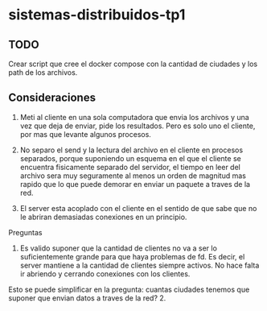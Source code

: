 # sistemas-distribuidos-tp1

## TODO
Crear script que cree el docker compose con la cantidad de ciudades y los path de los archivos.

## Consideraciones
1. Meti al cliente en una sola computadora que envia los archivos y una vez que deja de enviar, pide los resultados. Pero es solo uno el cliente, por mas que levante algunos procesos.
2. No separo el send y la lectura del archivo en el cliente en procesos separados, porque suponiendo un esquema en el que el cliente se encuentra fisicamente separado del servidor, el tiempo en leer del archivo sera muy seguramente al menos un orden de magnitud mas rapido que lo que puede demorar en enviar un paquete a traves de la red. 

3. El server esta acoplado con el cliente en el sentido de que sabe que no le abriran demasiadas conexiones en un principio.

Preguntas

1. Es valido suponer que la cantidad de clientes no va a ser lo suficientemente grande para que haya problemas de fd. Es decir, el server mantiene a la cantidad de clientes siempre activos. No hace falta ir abriendo y cerrando conexiones con los clientes.

Esto se puede simplificar en la pregunta: cuantas ciudades tenemos que suponer que envian datos a traves de la red? 
2. 